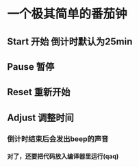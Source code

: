 # 一个极其简单的番茄钟

## Start 开始 倒计时默认为25min
## Pause 暂停 
## Reset 重新开始
## Adjust 调整时间

### 倒计时结束后会发出beep的声音

#### 对了，还要把代码放入编译器里运行(qaq)
